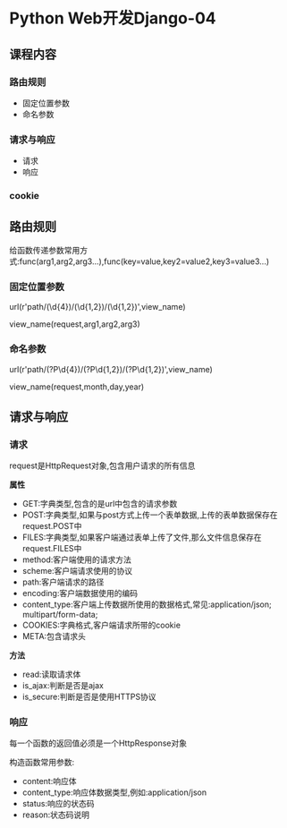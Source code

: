 # Python Web开发Django-04

## 课程内容

### 路由规则

- 固定位置参数
- 命名参数

### 请求与响应

- 请求
- 响应

### cookie


## 路由规则

给函数传递参数常用方式:func(arg1,arg2,arg3...),func(key=value,key2=value2,key3=value3...)
### 固定位置参数

url(r'path/(\d{4})/(\d{1,2})/(\d{1,2})',view_name)

view_name(request,arg1,arg2,arg3)

### 命名参数

url(r'path/(?P<year>\d{4})/(?P<month>\d{1,2})/(?P<day>\d{1,2})',view_name)

view_name(request,month,day,year)


## 请求与响应

### 请求

request是HttpRequest对象,包含用户请求的所有信息

**属性**

- GET:字典类型,包含的是url中包含的请求参数
- POST:字典类型,如果与post方式上传一个表单数据,上传的表单数据保存在request.POST中
- FILES:字典类型,如果客户端通过表单上传了文件,那么文件信息保存在request.FILES中
- method:客户端使用的请求方法
- scheme:客户端请求使用的协议
- path:客户端请求的路径
- encoding:客户端数据使用的编码
- content_type:客户端上传数据所使用的数据格式,常见:application/json; multipart/form-data;
- COOKIES:字典格式,客户端请求所带的cookie
- META:包含请求头

**方法**

- read:读取请求体
- is_ajax:判断是否是ajax
- is_secure:判断是否是使用HTTPS协议


### 响应

每一个函数的返回值必须是一个HttpResponse对象

构造函数常用参数:
- content:响应体
- content_type:响应体数据类型,例如:application/json
- status:响应的状态码
- reason:状态码说明









